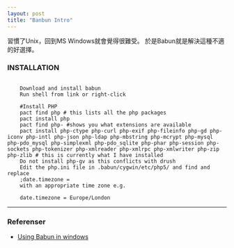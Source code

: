 ```yaml
---
layout: post
title: "Banbun Intro"
---
```



習慣了Unix，回到MS Windows就會覺得很難受。
於是Babun就是解決這種不適的好選擇。


### INSTALLATION

<pre><code>
    Download and install babun
    Run shell from link or right-click

    #Install PHP
    pact find php # this lists all the php packages
    pact install php
    pact find php- #shows you what extensions are available
    pact install php-ctype php-curl php-exif php-fileinfo php-gd php-iconv php-intl php-json php-ldap php-mbstring php-mcrypt php-mysql php-pdo_mysql php-simplexml php-pdo_sqlite php-phar php-session php-sockets php-tokenizer php-xmlreader php-xmlrpc php-xmlwriter php-zip php-zlib # this is currently what I have installed
    Do not install php-gv as this conflicts with drush
    Edit the php.ini file in .babun/cygwin/etc/php5/ and find and replace
    ;date.timezone =
    with an appropriate time zone e.g.

    date.timezone = Europe/London
</code></pre>

<hr />

### Referenser
<ul>
<li><a href="http://www.blogs.hss.ed.ac.uk/webteam/2015/07/17/install-drush-in-windows-using-babun/">Using Babun in windows</a></li>
</ul>
